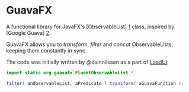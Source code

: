 GuavaFX
=======

A functional library for JavaFX's [ObservableList] [1] class, inspired by [Google Guava] [2].

GuavaFX allows you to _transform_, _filter_ and _concat_ ObservableLists, keeping them constantly in sync.

The code was initially written by @dainnilsson as a part of [LoadUI][3].

```java
import static org.guavafx.FluentObservableList.*

filter( anObservableList, aPredicate ).transform( aGuavaFunction );
```


[1]: http://docs.oracle.com/javafx/2/api/javafx/collections/ObservableList.html        "Observable List JavaDoc"
[2]: https://code.google.com/p/guava-libraries/        "Google Guava home"
[3]: https://github.com/SmartBear/loadui        "LoadUI project at Github"
